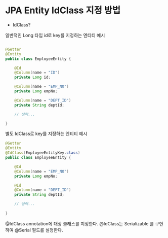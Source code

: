 # JPA Entity IdClass 지정 방법

* IdClass?

일반적인 Long 타입 id로 key를 지정하는 엔티티 예시

```Java

@Getter
@Entity
public class EmployeeEntity {

    @Id
    @Column(name = "ID")
    private Long id;

    @Column(name = "EMP_NO")
    private Long empNo;

    @Column(name = "DEPT_ID")
    private String deptId;

    // 생략...

}

```

별도 IdClass로 key를 지정하는 엔티티 예시

```Java
@Getter
@Entity
@IdClass(EmployeeEntityKey.class)
public class EmployeeEntity {

    @Id
    @Column(name = "EMP_NO")
    private Long empNo;

    @Id
    @Column(name = "DEPT_ID")
    private String deptId;

    // 생략...
    
}
```

@IdClass annotation에 대상 클래스를 지정한다.
@IdClass는 Serializable 를 구현하여 @Serial 필드를 설정한다.

